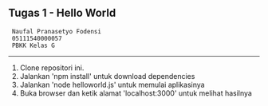 ## Tugas 1 - Hello World

     Naufal Pranasetyo Fodensi
     05111540000057
     PBKK Kelas G
---
1. Clone repositori ini.
2. Jalankan 'npm install' untuk download dependencies
3. Jalankan 'node helloworld.js' untuk memulai aplikasinya
4. Buka browser dan ketik alamat 'localhost:3000' untuk melihat hasilnya
